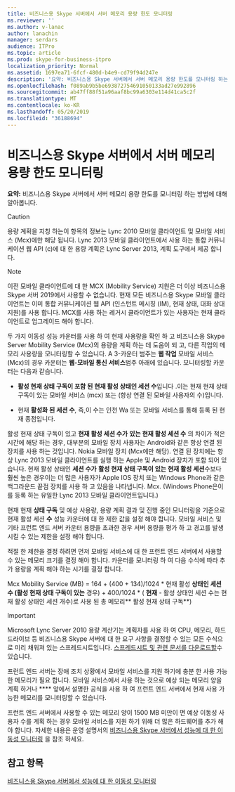 ```yaml
---
title: 비즈니스용 Skype 서버에서 서버 메모리 용량 한도 모니터링
ms.reviewer: ''
ms.author: v-lanac
author: lanachin
manager: serdars
audience: ITPro
ms.topic: article
ms.prod: skype-for-business-itpro
localization_priority: Normal
ms.assetid: 1697ea71-6fcf-480d-b4e9-cd79f94d247e
description: '요약: 비즈니스용 Skype 서버에서 서버 메모리 용량 한도를 모니터링 하는 방법에 대해 알아봅니다.'
ms.openlocfilehash: f089ab9b5be693872754691050133ad27e992896
ms.sourcegitcommit: ab47ff88f51a96aaf8bc99a6303e114d41ca5c2f
ms.translationtype: MT
ms.contentlocale: ko-KR
ms.lasthandoff: 05/20/2019
ms.locfileid: "36188694"
---
```

# <a name="monitor-for-server-memory-capacity-limits-in-skype-for-business-server"></a>비즈니스용 Skype 서버에서 서버 메모리 용량 한도 모니터링
 
**요약:** 비즈니스용 Skype 서버에서 서버 메모리 용량 한도를 모니터링 하는 방법에 대해 알아봅니다.
  
> [!CAUTION]
> 용량 계획을 지칭 하는이 항목의 정보는 Lync 2010 모바일 클라이언트 및 모바일 서비스 (Mcx)에만 해당 됩니다. Lync 2013 모바일 클라이언트에서 사용 하는 통합 커뮤니케이션 웹 API (c)에 대 한 용량 계획은 Lync Server 2013, 계획 도구에서 제공 합니다. 

> [!NOTE]
> 이전 모바일 클라이언트에 대 한 MCX (Mobility Service) 지원은 더 이상 비즈니스용 Skype 서버 2019에서 사용할 수 없습니다. 현재 모든 비즈니스용 Skype 모바일 클라이언트는 이미 통합 커뮤니케이션 웹 API (인스턴트 메시징 (IM), 현재 상태, 대화 상대 지원)를 사용 합니다. MCX를 사용 하는 레거시 클라이언트가 있는 사용자는 현재 클라이언트로 업그레이드 해야 합니다.
  
두 가지 이동성 성능 카운터를 사용 하 여 현재 사용량을 확인 하 고 비즈니스용 Skype Server Mobility Service (Mcx)의 용량을 계획 하는 데 도움이 되 고, 다른 작업의 메모리 사용량을 모니터링할 수 있습니다. A 3-카운터 범주는 **웹 작업** 모바일 서비스 (Mcx)의 경우 카운터는 **웹-모바일 통신 서비스**범주 아래에 있습니다. 모니터링할 카운터는 다음과 같습니다.
  
- **활성 현재 상태 구독이 포함 된 현재 활성 상태인 세션 수**입니다 .이는 현재 현재 상태 구독이 있는 모바일 서비스 (mcx) 또는 (항상 연결 된 모바일 사용자의 수)입니다.
    
- 현재 **활성화 된 세션 수**, 즉,이 수는 인천 Wa 또는 모바일 서비스를 통해 등록 된 현재 종점입니다.
    
활성 현재 상태 구독이 있고 **현재 활성 세션 수가** **있는 현재 활성 세션 수** 의 차이가 적은 시간에 해당 하는 경우, 대부분의 모바일 장치 사용자는 Android와 같은 항상 연결 된 장치를 사용 하는 것입니다. Nokia 모바일 장치 (Mcx에만 해당). 연결 된 장치에는 항상 Lync 2013 모바일 클라이언트를 실행 하는 Apple 및 Android 장치가 포함 되어 있습니다. 현재 활성 상태인 **세션 수가** **활성 현재 상태 구독이 있는 현재 활성 세션**수보다 훨씬 높은 경우이는 더 많은 사용자가 Apple IOS 장치 또는 Windows Phone과 같은 백그라운드 끝점 장치를 사용 하 고 있음을 나타냅니다. Mcx. (Windows Phone은이를 등록 하는 유일한 Lync 2013 모바일 클라이언트입니다.)
  
현재 현재 **상태 구독** 및 예상 사용량, 용량 계획 결과 및 진행 중인 모니터링을 기준으로 현재 활성 세션 **수** 성능 카운터에 대 한 제한 값을 설정 해야 합니다. 모바일 서비스 및 기타 프런트 엔드 서버 카운터 용량을 초과한 경우 서버 용량을 평가 하 고 경고를 발생 시킬 수 있는 제한을 설정 해야 합니다.
  
적절 한 제한을 결정 하려면 먼저 모바일 서비스에 대 한 프런트 엔드 서버에서 사용할 수 있는 메모리 크기를 결정 해야 합니다. 카운터를 모니터링 하 여 다음 수식에 따라 추가 용량을 계획 해야 하는 시기를 결정 합니다.
  
Mcx Mobility Service (MB) = 164 + (400 + 134)/1024 * 현재 활성 **상태인 세션 수 (활성 현재 상태 구독이 있는** 경우) + 400/1024 * ( **현재** - 활성 상태인 세션 수는 현재 활성 상태인 세션 개수)로 사용 된 총 메모리** 활성 현재 상태 구독**)
  
> [!IMPORTANT]
> Microsoft Lync Server 2010 용량 계산기는 계획자를 사용 하 여 CPU, 메모리, 하드 드라이브 등 비즈니스용 Skype 서버에 대 한 요구 사항을 결정할 수 있는 모든 수식으로 미리 채워져 있는 스프레드시트입니다. [스프레드시트 및 관련 문서를 다운로드할](https://go.microsoft.com/fwlink/p/?LinkID=212657)수 있습니다. 
  
프런트 엔드 서버는 장애 조치 상황에서 모바일 서비스를 지원 하기에 충분 한 사용 가능한 메모리가 필요 합니다. 모바일 서비스에서 사용 하는 것으로 예상 되는 메모리 양을 계획 하거나 **** 앞에서 설명한 공식을 사용 하 여 프런트 엔드 서버에서 현재 사용 가능한 메모리를 모니터링할 수 있습니다.
  
프런트 엔드 서버에서 사용할 수 있는 메모리 양이 1500 MB 미만이 면 예상 이동성 사용자 수를 계획 하는 경우 모바일 서비스를 지원 하기 위해 더 많은 하드웨어를 추가 해야 합니다. 자세한 내용은 운영 설명서의 [비즈니스용 Skype 서버에서 성능에 대 한 이동성 모니터링](monitor-mobility-performance.md) 을 참조 하세요.
  
## <a name="see-also"></a>참고 항목

[비즈니스용 Skype 서버에서 성능에 대 한 이동성 모니터링](monitor-mobility-performance.md)
